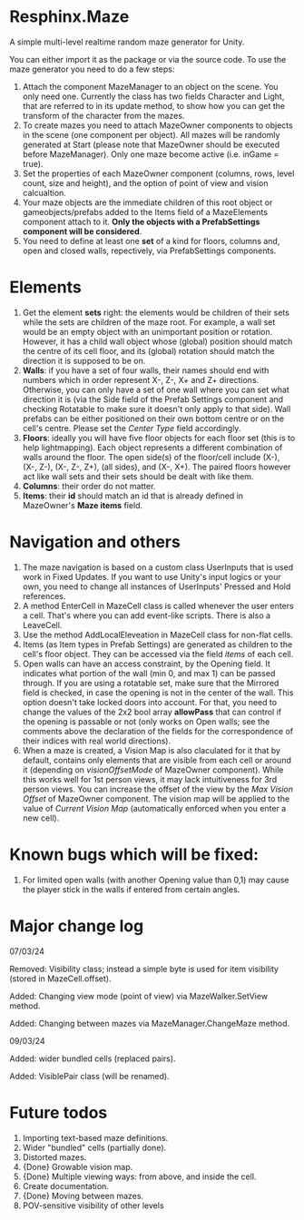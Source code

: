 # Resphinx.Maze
A simple multi-level realtime random maze generator for Unity.

You can either import it as the package or via the source code. To use the maze generator you need to do a few steps:
1. Attach the component MazeManager to an object on the scene. You only need one. Currently the class has two fields Character and Light, that are referred to in its update method, to show how you can get the transform of the character from the mazes. 
2. To create mazes you need to attach MazeOwner components to objects in the scene (one component per object). All mazes will be randomly generated at Start (please note that MazeOwner should be executed before MazeManager). Only one maze become active (i.e. inGame = true). 
3. Set the properties of each MazeOwner component (columns, rows, level count, size and height), and the option of point of view and vision calcualtion. 
4. Your maze objects are the immediate children of this root object or gameobjects/prefabs added to the Items field of a MazeElements component attach to it. <b>Only the objects with a PrefabSettings component will be considered</b>.
4. You need to define at least one <b>set</b> of a kind for floors, columns and, open and closed walls, repectively, via PrefabSettings components. 
# Elements
1. Get the element <b>sets</b> right: the elements would be children of their sets while the sets are children of the maze root. For example, a wall set would be an empty object with an unimportant position or rotation. However, it has a child wall object whose (global) position should match the centre of its cell floor, and its (global) rotation should match the direction it is supposed to be on.
2. <b>Walls</b>: if you have a set of four walls, their names should end with numbers which in order represent X-, Z-, X+ and Z+ directions. Otherwise, you can only have a set of one wall where you can set what direction it is (via the Side field of the Prefab Settings component and checking Rotatable to make sure it doesn't only apply to that side). Wall prefabs can be either positioned on their own bottom centre or on the cell's centre. Please set the <i>Center Type</i> field accordingly.
3. <b>Floors</b>: ideally you will have five floor objects for each floor set (this is to help lightmapping). Each object represents a different combination of walls around the floor. The open side(s) of the floor/cell include (X-), (X-, Z-), (X-, Z-, Z+), (all sides), and (X-, X+). The paired floors however act like wall sets and their sets should be dealt with like them.
4. <b>Columns</b>: their order do not matter.
5. <b>Items</b>: their <b>id</b> should match an id that is already defined in MazeOwner's <b>Maze items</b> field. 
# Navigation and others
1. The maze navigation is based on a custom class UserInputs that is used work in Fixed Updates. If you want to use Unity's input logics or your own, you need to change all instances of UserInputs' Pressed and Hold references. 
2. A method EnterCell in MazeCell class is called whenever the user enters a cell. That's where you can add event-like scripts. There is also a LeaveCell.
3. Use the method AddLocalEleveation in MazeCell class for non-flat cells.
4. Items (as Item types in Prefab Settings) are generated as children to the cell's floor object. They can be accessed via the field <i>items</i> of each cell. 
5. Open walls can have an access constraint, by the Opening field. It indicates what portion of the wall (min 0, and max 1) can be passed through. If you are using a rotatable set, make sure that the Mirrored field is checked, in case the opening is not in the center of the wall. This option doesn't take locked doors into account. For that, you need to change the values of the 2x2 bool array <b>allowPass</b> that can control if the opening is passable or not (only works on Open walls; see the comments above the declaration of the fields for the correspondence of their indices with real world directions).
5. When a maze is created, a Vision Map is also claculated for it that by default, contains only elements that are visible from each cell or around it (depending on <i>visionOffsetMode</i> of MazeOwner component). While this works well for 1st person views, it may lack intuitiveness for 3rd person views. You can increase the offset of the view by the <i>Max Vision Offset</i> of MazeOwner component. The vision map will be applied to the value of <i>Current Vision Map</i> (automatically enforced when you enter a new cell).
# Known bugs which will be fixed:
1. For limited open walls (with another Opening value than 0,1) may cause the player stick in the walls if entered from certain angles.
# Major change log
07/03/24

Removed: Visibility class; instead a simple byte is used for item visibility (stored in MazeCell.offset).

Added: Changing view mode (point of view) via MazeWalker.SetView method.

Added: Changing between mazes via MazeManager.ChangeMaze method.

09/03/24	

Added: wider bundled cells (replaced pairs).

Added: VisiblePair class (will be renamed).
# Future todos
1. Importing text-based maze definitions.
2. Wider "bundled" cells (partially done).
3. Distorted mazes.
4. {Done} Growable vision map.
5. {Done} Multiple viewing ways: from above, and inside the cell.
6. Create documentation.
7. {Done} Moving between mazes.
8. POV-sensitive visibility of other levels

